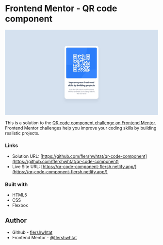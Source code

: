 # Frontend Mentor - QR code component

![Design preview for the QR code component coding challenge](./design/desktop-design.jpg)


This is a solution to the [QR code component challenge on Frontend Mentor](https://www.frontendmentor.io/challenges/qr-code-component-iux_sIO_H). Frontend Mentor challenges help you improve your coding skills by building realistic projects. 


### Links

- Solution URL: [https://github.com/flershwhtat/qr-code-component](https://github.com/flershwhtat/qr-code-component)
- Live Site URL: [https://qr-code-component-flersh.netlify.app/](https://qr-code-component-flersh.netlify.app/)


### Built with

- HTML5
- CSS
- Flexbox

## Author

- Github - [flershwhtat](https://github.com/flershwhtat)
- Frontend Mentor - [@flershwhtat](https://www.frontendmentor.io/profile/flershwhtat)
